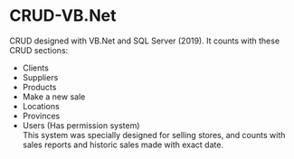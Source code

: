 # CRUD-VB.Net
CRUD designed with VB.Net and SQL Server (2019).
It counts with these CRUD sections:
- Clients
- Suppliers
- Products
- Make a new sale
- Locations
- Provinces
- Users (Has permission system)
<br />This system was specially designed for selling stores, and counts with sales reports and historic sales made with exact date.
